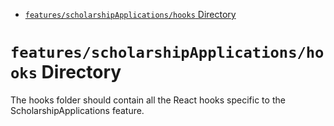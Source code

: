 <!-- START doctoc generated TOC please keep comment here to allow auto update -->
<!-- DON'T EDIT THIS SECTION, INSTEAD RE-RUN doctoc TO UPDATE -->

- [`features/scholarshipApplications/hooks` Directory](#featuresscholarshipapplicationshooks-directory)

<!-- END doctoc generated TOC please keep comment here to allow auto update -->

# `features/scholarshipApplications/hooks` Directory

The hooks folder should contain all the React hooks specific to the ScholarshipApplications feature.
